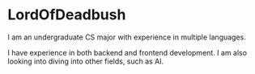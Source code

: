 # LordOfDeadbush

I am an undergraduate CS major with experience in multiple languages.

I have experience in both backend and frontend development. I am also looking into diving into other fields, such as AI.
